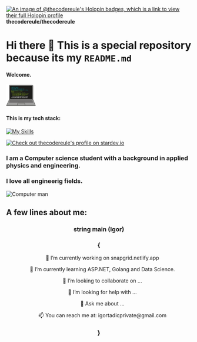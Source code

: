 [![An image of @thecodereule's Holopin badges, which is a link to view their full Holopin profile](https://holopin.me/thecodereule)](https://holopin.io/@thecodereule)
**thecodereule/thecodereule**
# Hi there 👋 This is a special repository because its my `README.md`
#### Welcome.

<img src="https://raw.githubusercontent.com/ArroyoLeandro/ArroyoLeandro/master/sprite/rightSprite.gif" alt="Computer man" style="width:60;height:60px;">

#### This is my tech stack:
[![My Skills](https://skillicons.dev/icons?i=ts,js,css,python,cs,c,cpp)](https://skillicons.dev)

<a href="https://stardev.io/developers/thecodereule"><img alt="Check out thecodereule&apos;s profile on stardev.io" src="https://stardev.io/developers/thecodereule/badge/languages/locality.svg" /></a>

### I am a Computer science student with a background in applied physics and engineering. 
### I love all engineerig fields. 
<img src="https://camo.githubusercontent.com/62da68eb62b1e5f175f7d1f0191dd89a653d7908feb22d37d4a0ab07365d6791/68747470733a2f2f6d656469612e67697068792e636f6d2f6d656469612f4d3967624264396e6244724f5475314d71782f67697068792e676966" alt="Computer man" style="width:38px;height:50px;">



<h2>A few lines about me:</h2>
<div style='text-align: center;'>
    <h3>string main (Igor)</h3>
    <h3>{</h3>
    &nbsp; &nbsp; &nbsp;🔭 I’m currently working on snapgrid.netlify.app</p>
    &nbsp; &nbsp; &nbsp;🌱 I’m currently learning ASP.NET, Golang and Data Science.</p>
    &nbsp; &nbsp; &nbsp;👯 I’m looking to collaborate on ...</p>
    &nbsp; &nbsp; &nbsp;🤔 I’m looking for help with ...</p>
    &nbsp; &nbsp; &nbsp;💬 Ask me about ...</p>
    &nbsp; &nbsp; &nbsp;📫 You can reach me at: igortadicprivate@gmail.com </p>
    <h3>}</h3>
</div>



